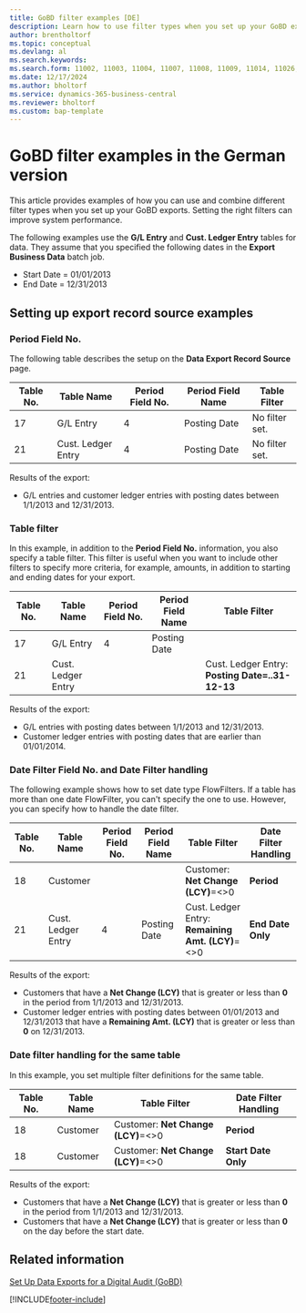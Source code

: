 ```yaml
---
title: GoBD filter examples [DE]
description: Learn how to use filter types when you set up your GoBD exports.
author: brentholtorf
ms.topic: conceptual
ms.devlang: al
ms.search.keywords:
ms.search.form: 11002, 11003, 11004, 11007, 11008, 11009, 11014, 11026, 11027
ms.date: 12/17/2024
ms.author: bholtorf
ms.service: dynamics-365-business-central
ms.reviewer: bholtorf
ms.custom: bap-template
---
```

# GoBD filter examples in the German version

This article provides examples of how you can use and combine different filter types when you set up your GoBD exports. Setting the right filters can improve system performance.  

The following examples use the **G/L Entry** and **Cust. Ledger Entry** tables for data. They assume that you specified the following dates in the **Export Business Data** batch job.  

- Start Date = 01/01/2013  
- End Date = 12/31/2013  

## Setting up export record source examples  

### Period Field No.

The following table describes the setup on the **Data Export Record Source** page.  

|Table No.|Table Name|Period Field No.|Period Field Name|Table Filter|  
|---------------|----------------|----------------------|-----------------------|------------------|  
|17|G/L Entry|4|Posting Date|No filter set.|  
|21|Cust. Ledger Entry|4|Posting Date|No filter set.|  

Results of the export:

- G/L entries and customer ledger entries with posting dates between 1/1/2013 and 12/31/2013.  

### Table filter

In this example, in addition to the **Period Field No.** information, you also specify a table filter. This filter is useful when you want to include other filters to specify more criteria, for example, amounts, in addition to starting and ending dates for your export.  

|Table No.|Table Name|Period Field No.|Period Field Name|Table Filter|  
|---------------|----------------|----------------------|-----------------------|------------------|  
|17|G/L Entry|4|Posting Date||  
|21|Cust. Ledger Entry|||Cust. Ledger Entry: **Posting Date=..31-12-13**|  

Results of the export:

- G/L entries with posting dates between 1/1/2013 and 12/31/2013.  
- Customer ledger entries with posting dates that are earlier than 01/01/2014.  

### Date Filter Field No. and Date Filter handling

The following example shows how to set date type FlowFilters. If a table has more than one date FlowFilter, you can't specify the one to use. However, you can specify how to handle the date filter.  

|Table No.|Table Name|Period Field No.|Period Field Name|Table Filter|Date Filter Handling|  
|---------------|----------------|----------------------|-----------------------|------------------|--------------------------|  
|18|Customer|||Customer: **Net Change (LCY)**=<>0|**Period**|  
|21|Cust. Ledger Entry|4|Posting Date|Cust. Ledger Entry: **Remaining Amt. (LCY)**=<>0|**End Date Only**|  

Results of the export:

- Customers that have a **Net Change (LCY)** that is greater or less than **0** in the period from 1/1/2013 and 12/31/2013.  
- Customer ledger entries with posting dates between 01/01/2013 and 12/31/2013 that have a **Remaining Amt. (LCY)** that is greater or less than **0** on 12/31/2013.  

### Date filter handling for the same table

In this example, you set multiple filter definitions for the same table.  

|Table No.|Table Name|Table Filter|Date Filter Handling|  
|---------------|----------------|------------------|--------------------------|  
|18|Customer|Customer: **Net Change (LCY)**=<>0|**Period**|  
|18|Customer|Customer: **Net Change (LCY)**=<>0|**Start Date Only**|  

Results of the export:

- Customers that have a **Net Change (LCY)** that is greater or less than **0** in the period from 1/1/2013 and 12/31/2013.  
- Customers that have a **Net Change (LCY)** that is greater or less than **0** on the day before the start date.  

## Related information

[Set Up Data Exports for a Digital Audit (GoBD)](how-to-set-up-data-exports-for-digital-audits.md)  

[!INCLUDE[footer-include](../../includes/footer-banner.md)]
